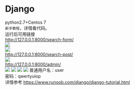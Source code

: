 # Django
python2.7+Centos 7 <br>
`新手教程`，详情看代码。<br>
运行后可用链接 <br>
http://127.0.0.1:8000/search-form/ <br>
![](https://github.com/mistyrain98/Django/blob/master/img/201700001.png)<br>
![](https://github.com/mistyrain98/Django/blob/master/img/201700002.png)<br>
http://127.0.0.1:8000/search-post/ <br>
![](https://github.com/mistyrain98/Django/blob/master/img/201700003.png)<br>
http://127.0.0.1:8000/admin/ <br>
![](https://github.com/mistyrain98/Django/blob/master/img/201700004.png)
![](https://github.com/mistyrain98/Django/blob/master/img/201700005.png)
![](https://github.com/mistyrain98/Django/blob/master/img/201700006.png)
![](https://github.com/mistyrain98/Django/blob/master/img/201700007.png)
普通用户名：user <br>
密码：qwertyuiop <br>
详情参考 https://www.runoob.com/django/django-tutorial.html <br>
